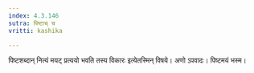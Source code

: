 ```yaml
---
index: 4.3.146
sutra: पिष्टाच् च
vritti: kashika

---
```

पिष्टशब्दान् नित्यं मयट् प्रत्ययो भवति तस्य विकारः इत्येतस्मिन् विषये। अणो ऽपवादः। पिष्टमयं भस्म।